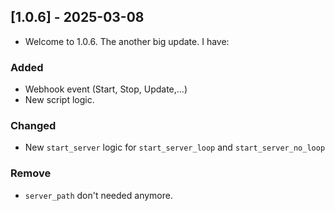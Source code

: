 ## [1.0.6] - 2025-03-08

- Welcome to 1.0.6. The another big update. I have:

### Added
- Webhook event (Start, Stop, Update,...)
- New script logic.
### Changed
- New `start_server` logic for `start_server_loop` and `start_server_no_loop`
### Remove
- `server_path` don't needed anymore.